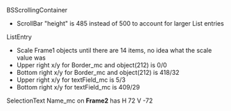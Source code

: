 BSScrollingContainer
- ScrollBar "height" is 485 instead of 500 to account for larger List entries

ListEntry 
- Scale Frame1 objects until there are 14 items, no idea what the scale value was
- Upper right x/y for Border_mc and object(212) is 0/0
- Bottom right x/y for Border_mc and object(212) is 418/32
- Upper right x/y for textField_mc is 5/3
- Bottom right x/y for textField_mc is 409/29

SelectionText Name_mc on **Frame2** has H 72 V -72 